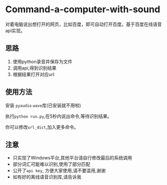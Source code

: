 # Command-a-computer-with-sound
对着电脑说出想打开的网页，比如百度，即可自动打开百度。基于百度在线语音api实现。



## 思路
1. 使用python录音并保存为文件
2. 调用api,得到识别结果
3. 根据结果打开对应url

## 使用方法
安装 `pyaudio` `wave`库(已安装就不用啦)

执行`python run.py`,在5秒内说出命令,等待识别结果。

你可以修改`url_dict`,加入更多命令。

## 注意
+ 只实现了Windows平台,其他平台请自行修改最后的系统调用
+ 部分词汇可能难以识别,使用了部分匹配
+ 公开了`api key`, 方便大家使用,请不要滥用,谢谢
+ 如有好的离线语音识别库,请告诉我
